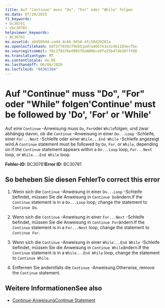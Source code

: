 ```yaml
---
title: Auf "Continue" muss "Do", "For" oder "While" folgen
ms.date: 07/20/2015
f1_keywords:
- bc30781
- vbc30781
helpviewer_keywords:
- BC30781
ms.assetid: a0d5854d-ca44-4c6b-9458-4fc50d29281a
ms.openlocfilehash: bdf5f70392f9eb51ed7a4667e1e3c461183ecfbe
ms.sourcegitcommit: f8c270376ed905f6a8896ce0fe25b4f4b38ff498
ms.translationtype: MT
ms.contentlocale: de-DE
ms.lasthandoff: 06/04/2020
ms.locfileid: "84361384"
---
```

# <a name="continue-must-be-followed-by-do-for-or-while"></a><span data-ttu-id="9fba3-102">Auf "Continue" muss "Do", "For" oder "While" folgen</span><span class="sxs-lookup"><span data-stu-id="9fba3-102">'Continue' must be followed by 'Do', 'For' or 'While'</span></span>
<span data-ttu-id="9fba3-103">Auf eine `Continue` -Anweisung muss `Do`, `For`oder `While`folgen, und zwar abhängig davon, ob die `Continue` -Anweisung in einer `Do...Loop` -Schleife, einer `For...Next` -Schleife oder einer `While...End While` -Schleife angezeigt wird.</span><span class="sxs-lookup"><span data-stu-id="9fba3-103">A `Continue` statement must be followed by `Do`, `For`, or `While`, depending on if the `Continue` statement appears within a `Do...Loop` loop, `For...Next` loop, or `While...End While` loop.</span></span>  
  
 <span data-ttu-id="9fba3-104">**Fehler-ID:** BC30781</span><span class="sxs-lookup"><span data-stu-id="9fba3-104">**Error ID:** BC30781</span></span>  
  
## <a name="to-correct-this-error"></a><span data-ttu-id="9fba3-105">So beheben Sie diesen Fehler</span><span class="sxs-lookup"><span data-stu-id="9fba3-105">To correct this error</span></span>  
  
1. <span data-ttu-id="9fba3-106">Wenn sich die `Continue` -Anweisung in einer `Do...Loop` -Schleife befindet, müssen Sie die Anweisung in `Continue Do`ändern.</span><span class="sxs-lookup"><span data-stu-id="9fba3-106">If the `Continue` statement is in a `Do...Loop` loop, change the statement to `Continue Do`.</span></span>  
  
2. <span data-ttu-id="9fba3-107">Wenn sich die `Continue` -Anweisung in einer `For...Next` -Schleife befindet, müssen Sie die Anweisung in `Continue For`ändern.</span><span class="sxs-lookup"><span data-stu-id="9fba3-107">If the `Continue` statement is in a `For...Next` loop, change the statement to `Continue For`.</span></span>  
  
3. <span data-ttu-id="9fba3-108">Wenn sich die `Continue` -Anweisung in einer `While...End While` -Schleife befindet, müssen Sie die Anweisung in `Continue While`ändern.</span><span class="sxs-lookup"><span data-stu-id="9fba3-108">If the `Continue` statement is in a `While...End While` loop, change the statement to `Continue While`.</span></span>  
  
4. <span data-ttu-id="9fba3-109">Entfernen Sie andernfalls die `Continue` -Anweisung.</span><span class="sxs-lookup"><span data-stu-id="9fba3-109">Otherwise, remove the `Continue` statement.</span></span>  
  
## <a name="see-also"></a><span data-ttu-id="9fba3-110">Weitere Informationen</span><span class="sxs-lookup"><span data-stu-id="9fba3-110">See also</span></span>

- [<span data-ttu-id="9fba3-111">Continue-Anweisung</span><span class="sxs-lookup"><span data-stu-id="9fba3-111">Continue Statement</span></span>](../language-reference/statements/continue-statement.md)
